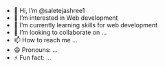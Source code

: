 - 👋 Hi, I’m @saletejashree1
- 👀 I’m interested in Web development 
- 🌱 I’m currently learning skills for web development 
- 💞️ I’m looking to collaborate on ...
- 📫 How to reach me ...
- 😄 Pronouns: ...
- ⚡ Fun fact: ...

<!---
saletejashree1/saletejashree1 is a ✨ special ✨ repository because its `README.md` (this file) appears on your GitHub profile.
You can click the Preview link to take a look at your changes.
--->
